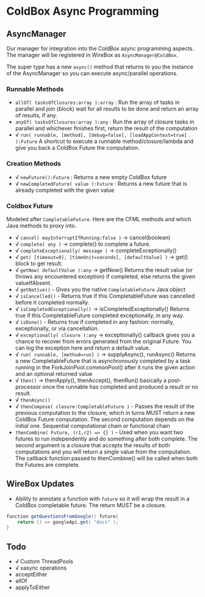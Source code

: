 # ColdBox Async Programming

## AsyncManager

Our manager for integration into the ColdBox async programming aspects. The manager will be registered in WireBox as `AsyncManager@ColdBox`.

The super type has a new `async()` method that returns to you the instance of the AsyncManager so you can execute async/parallel operations.

### Runnable Methods

- `allOf( tasksOfClosures:array ):array` : Run the array of tasks in parallel and join (block) wait for all results to be done and return an array of results, if any.
- `anyOf( tasksOfClosures:array ):any` : Run the array of closure tasks in parallel and whichever finishes first, return the result of the computation
- √ `run( runnable, [method], [debug=false], [loadAppContext=true] ):Future` A shortcut to execute a runnable method/closure/lambda and give you back a ColdBox Future the computation.

### Creation Methods

- √ `newFuture():Future` : Returns a new empty ColdBox future
- √ `newCompletedFuture( value ):Future` : Returns a new future that is already completed with the given value

### Coldbox Future

Modeled after `CompletableFuture`. Here are the CFML methods and which Java methods to proxy into.

- √ `cancel( mayInterruptIfRunning:false )` -> cancel(boolean)
- √ `complete( any )` -> complete() to complete a future.
- √ `completeExceptionally( message )` -> completeExceptionally()
- √ `get( [timeout=0], [timeUnit=seconds], [defaultValue] )` -> get() block to get result.
- √ `getNow( defaultValue ):any` -> getNow() Returns the result value (or throws any encountered exception) if completed, else returns the given valueIfAbsent.
- √ `getNative()` - Gives you the native `CompletableFuture` Java object
- √ `isCancelled()` - Returns true if this CompletableFuture was cancelled before it completed normally.
- √ `isCompletedExceptionally()` -> isCompletedExceptionally() Returns true if this CompletableFuture completed exceptionally, in any way.
- √ `isDone()` - Returns true if completed in any fashion: normally, exceptionally, or via cancellation.
- √ `exceptionally( closure ):any` -> exceptionally() callback gives you a chance to recover from errors generated from the original Future. You can log the exception here and return a default value.
- √ `run( runnable, [method=run] )` -> supplyAsync(), runAsync() Returns a new CompletableFuture that is asynchronously completed by a task running in the ForkJoinPool.commonPool() after it runs the given action and an optional returned value
- √ `then()` -> thenApply(), thenAccept(), thenRun() basically a post-processor once the runnable has completed and produced a result or no result.
- √ `thenAsync()`
- √ `thenCompose( closure:CompletableFuture )` - Passes the result of the previous computation to the closure, which in turns MUST return a new ColdBox Future computation. The second computation depends on the initial one. Sequential computational chain or functional chain
- `thenCombine( Future, (r1,r2) => {} )` - Used when you want two futures to run independently and do something after both complete. The second argument is a closure that accepts the results of both computations and you will return a single value from the computation. The callback function passed to thenCombine() will be called when both the Futures are complete.

## WireBox Updates

- Ability to annotate a function with `future` so it will wrap the result in a ColdBox completable future.  The return MUST be a closure.

```java
function getQuestionsFromGoogle() future{
	return () => googleApi.get( "docs" );
}
```

## Todo

- √ Custom ThreadPools
- √ xasync operations
- acceptEither
- allOf
- applyToEither